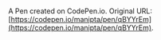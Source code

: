 # 

A Pen created on CodePen.io. Original URL: [https://codepen.io/manipta/pen/qBYYrEm](https://codepen.io/manipta/pen/qBYYrEm).

